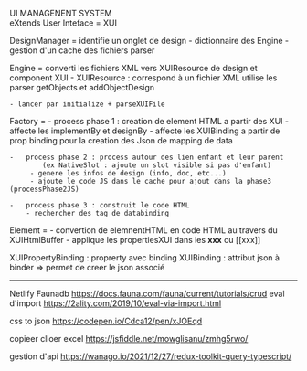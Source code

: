 UI MANAGENENT SYSTEM  
    eXtends User Inteface = XUI


DesignManager  = identifie un onglet de design
    - dictionnaire des Engine
    - gestion d'un cache des fichiers parser

Engine = converti les fichiers XML vers XUIResource de design et component XUI
    -    XUIResource :  correspond à un fichier XML 
                        utilise les parser
                        getObjects et addObjectDesign

    - lancer par initialize + parseXUIFile
    
Factory =
    -   process phase 1 : creation de element HTML a partir des XUI
         - affecte les implementBy et designBy
         - affecte les XUIBinding a partir de prop binding pour la creation des Json de mapping de data

    -   process phase 2 : process autour des lien enfant et leur parent  
            (ex NativeSlot : ajoute un slot visible si pas d'enfant)
         - genere les infos de design (info, doc, etc...)
         - ajoute le code JS dans le cache pour ajout dans la phase3  (processPhase2JS)

    -   process phase 3 : construit le code HTML
        - rechercher des tag de databinding

Element =
    -   convertion de elemnentHTML en code HTML au travers du XUIHtmlBuffer
    -   applique les propertiesXUI dans les __xxx__  ou [[xxx]]


XUIPropertyBinding   : proprerty avec binding
XUIBinding  : attribut json à binder  => permet de creer le json associé


--------------------------------------    

Netlify
Faunadb
    https://docs.fauna.com/fauna/current/tutorials/crud
eval d'import
    https://2ality.com/2019/10/eval-via-import.html

css to json
    https://codepen.io/Cdca12/pen/xJOEqd

copieer clloer excel
https://jsfiddle.net/mowglisanu/zmhg5rwo/

gestion d'api
https://wanago.io/2021/12/27/redux-toolkit-query-typescript/